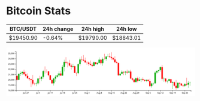 # Bitcoin Stats

BTC/USDT|24h change|24h high|24h low|
|---|---|---|---|
|$19450.90|-0.64%|$19790.00|$18843.01|

<img src="./chart.svg">
